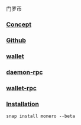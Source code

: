 门罗币

### [Concept](https://baike.baidu.com/item/%E9%97%A8%E7%BD%97%E5%B8%81)

### [Github](https://github.com/monero-project)

### [wallet](https://getmonero.org/downloads/)

### [daemon-rpc](https://getmonero.org/resources/developer-guides/daemon-rpc.html)

### [wallet-rpc](https://getmonero.org/resources/developer-guides/wallet-rpc.html)

### [Installation](https://github.com/monero-project/monero#installing-monero-from-a-package)

    snap install monero --beta
